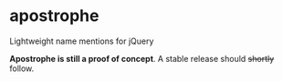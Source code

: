 # apostrophe

Lightweight name mentions for jQuery

**Apostrophe is still a proof of concept**. A stable release should <s>shortly</s> follow.